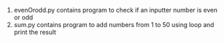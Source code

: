 1. evenOrodd.py contains program to check if an inputter number is even or odd
2. sum.py contains program to add numbers from 1 to 50 using loop and print the result
